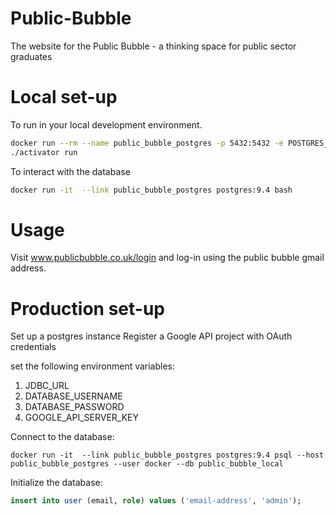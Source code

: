 # Public-Bubble
The website for the Public Bubble - a thinking space for public sector graduates

# Local set-up
To run in your local development environment.

```sh
docker run --rm --name public_bubble_postgres -p 5432:5432 -e POSTGRES_DB=public_bubble_local -e POSTGRES_USER=docker -e POSTGRES_PASSWORD=password postgres:9.4
./activator run
```

To interact with the database

```sh
docker run -it  --link public_bubble_postgres postgres:9.4 bash
```

# Usage
Visit www.publicbubble.co.uk/login and log-in using the public bubble gmail address.

# Production set-up
Set up a postgres instance
Register a Google API project with OAuth credentials

set the following environment variables:
1. JDBC_URL
1. DATABASE_USERNAME
1. DATABASE_PASSWORD
1. GOOGLE_API_SERVER_KEY

Connect to the database:
```
docker run -it  --link public_bubble_postgres postgres:9.4 psql --host public_bubble_postgres --user docker --db public_bubble_local
```

Initialize the database:
```sql
insert into user (email, role) values ('email-address', 'admin');
```

